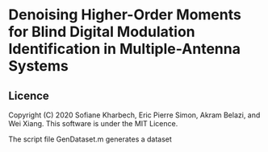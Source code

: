 # Denoising Higher-Order Moments for Blind Digital Modulation Identification in Multiple-Antenna Systems

## Licence
Copyright (C) 2020 Sofiane Kharbech, Eric Pierre Simon, Akram Belazi, and Wei Xiang.
This software is under the MIT Licence.

The script file GenDataset.m generates a dataset
